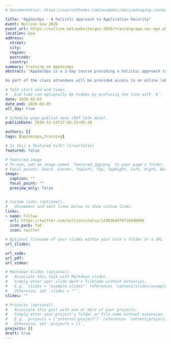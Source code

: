 ```yaml
---
# Documentation: https://sourcethemes.com/academic/docs/managing-content/

title: "AppSecOps - A holistic approach to Application Security"
event: Nullcon Goa 2020
event_url: https://nullcon.net/website/goa-2020/training/app-sec-ops.php
location: Goa
address:
  street:
  city:
  region:
  postcode:
  country:
summary: Training on AppSecOps
abstract: "AppSecOps is a 3-day course providing a holistic approach towards application security for developers with automation. This class covers the latest OWASP Top 10 (2017 edition) through an attacker’s perspective and looks at the various best practices/code snippets in Java, .NET and NodeJS to write secure code. Throughout this class, developers will be able to get on the same page with security professionals, understand their language, learn how to fix or mitigate vulnerabilities learnt during the class and also get acquainted with some real-world breaches, for example, “The Equifax” breach in September 2017.Various bug bounty case studies from popular websites like Facebook, Google, Shopify, PayPal, Twitter etc will be discussed explaining the financial repercussions of application security vulnerabilities like SSRF,XXE,SQL Injection, Authentication issues etc… Post learning and understanding what application security vulnerabilities are and how to fix and identify, this class will show how to use automation to weed out some of the vulnerabilities by injecting security into a DevOps pipeline.

As part of the class attendees will be provided access to an online lab for 7 days where they can practice their application security skills and be provided with our custom developed DevSecOps-Lab VM containing all the tools and code which are used for demonstrating the DevSecOps pipeline."

# Talk start and end times.
#   End time can optionally be hidden by prefixing the line with `#`.
date: 2020-03-03
date_end: 2020-03-05
all_day: true

# Schedule page publish date (NOT talk date).
publishDate: 2019-12-13T17:56:31+05:30

authors: []
tags: [appsecops,training]

# Is this a featured talk? (true/false)
featured: false

# Featured image
# To use, add an image named `featured.jpg/png` to your page's folder. 
# Focal points: Smart, Center, TopLeft, Top, TopRight, Left, Right, BottomLeft, Bottom, BottomRight.
image: 
  caption: ""
  focal_point: ""
  preview_only: false


# Custom links (optional).
#   Uncomment and edit lines below to show custom links.
links:
- name: Follow
  url: https://twitter.com/nullcon/status/1200364879716048896
  icon_pack: fab
  icon: twitter

# Optional filename of your slides within your talk's folder or a URL.
url_slides:

url_code:
url_pdf:
url_video:

# Markdown Slides (optional).
#   Associate this talk with Markdown slides.
#   Simply enter your slide deck's filename without extension.
#   E.g. `slides = "example-slides"` references `content/slides/example-slides.md`.
#   Otherwise, set `slides = ""`.
slides: ""

# Projects (optional).
#   Associate this post with one or more of your projects.
#   Simply enter your project's folder or file name without extension.
#   E.g. `projects = ["internal-project"]` references `content/project/deep-learning/index.md`.
#   Otherwise, set `projects = []`.
projects: []
draft: true
---
```

